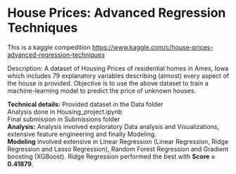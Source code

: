 # House Prices: Advanced Regression Techniques

This is a kaggle compedition https://www.kaggle.com/c/house-prices-advanced-regression-techniques

Description: A dataset of Housing Prices of residential homes in Ames, Iowa which includes 79 explanatory variables describing (almost) every aspect of the house is provided. Objective is to use the above dataset to train a machine-learning model to predict the price of unknown houses.

**Technical details:** Provided dataset in the Data folder <br>  Analysis done in Housing_project.ipynb <br> Final submission in Submissions folder <br>
**Analysis:** Analysis involved exploratory Data analysis and Visualizations, extensive feature engineering and finally Modeling. <br>
**Modeling** involved extensive in Linear Regression (Linear Regression, Ridge Regression and Lasso Regression), Random Forest Regression and Gradient boosting (XGBoost). Ridge Regression performed the best with **Score = 0.41879**.

